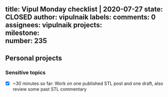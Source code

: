 title:	Vipul Monday checklist | 2020-07-27
state:	CLOSED
author:	vipulnaik
labels:	
comments:	0
assignees:	vipulnaik
projects:	
milestone:	
number:	235
--
## Personal projects

### Sensitive topics

- [x] ~30 minutes so far: Work on one published STL post and one draft, also review some past STL commentary

